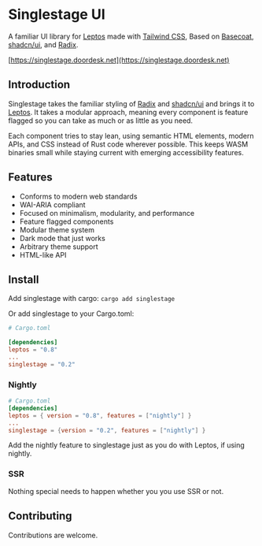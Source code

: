 # Singlestage UI

A familiar UI library for [Leptos](https://leptos.dev) made with [Tailwind
CSS](https://tailwindcss.com), Based on [Basecoat](https://basecoatui.com),
[shadcn/ui](https://ui.shadcn.com), and [Radix](https://radix-ui.com).

[https://singlestage.doordesk.net](https://singlestage.doordesk.net)

## Introduction

Singlestage takes the familiar styling of [Radix](https://radix-ui.com/) and
[shadcn/ui](https://ui.shadcn.com/) and brings it to [Leptos](https://leptos.dev). It takes a
modular approach, meaning every component is feature flagged so you can take as much or as little
as you need.

Each component tries to stay lean, using semantic HTML elements, modern APIs, and CSS instead of
Rust code wherever possible. This keeps WASM binaries small while staying current with emerging
accessibility features.

## Features

- Conforms to modern web standards
- WAI-ARIA compliant
- Focused on minimalism, modularity, and performance
- Feature flagged components
- Modular theme system
- Dark mode that just works
- Arbitrary theme support
- HTML-like API

## Install

Add singlestage with cargo:
`cargo add singlestage`

Or add singlestage to your Cargo.toml:

```toml
# Cargo.toml

[dependencies]
leptos = "0.8"
...
singlestage = "0.2"
```

### Nightly

```toml
# Cargo.toml
[dependencies]
leptos = { version = "0.8", features = ["nightly"] }
...
singlestage = {version = "0.2", features = ["nightly"] }
```

Add the nightly feature to singlestage just as you do with Leptos, if using nightly.

### SSR

Nothing special needs to happen whether you you use SSR or not.

## Contributing

Contributions are welcome.
